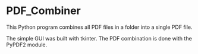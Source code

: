 # PDF_Combiner

This Python program combines all PDF files in a folder into a single PDF file.

The simple GUI was built with tkinter.  The PDF combination is done with the PyPDF2 module.
